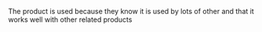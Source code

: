 The product is used because they know it is used by lots of other and that it works well with other related products